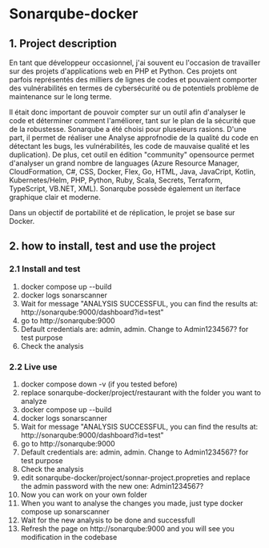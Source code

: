 # Sonarqube-docker


## 1. Project description

En tant que développeur occasionnel, j'ai souvent eu l'occasion de travailler sur des projets d'applications web en PHP et Python. Ces projets ont parfois représentés des milliers de lignes de codes et pouvaient comporter des vulnérabilités en termes de cybersécurité ou de potentiels problème de maintenance sur le long terme. 

Il était donc important de pouvoir compter sur un outil afin d'analyser le code et déterminer comment l'améliorer, tant sur le plan de la sécurité que de la robustesse. Sonarqube a été choisi pour pluseieurs rasions. D'une part, il permet de réaliser une Analyse approfnodie de la qualité du code en détectant les bugs, les vulnérabilités, les code de mauvaise qualité et les duplication). De plus, cet outil en édition "community" opensource permet d'analyser un grand nombre de languages  (Azure Resource Manager, CloudFormation, C#, CSS, Docker, Flex, Go, HTML, Java, JavaCript, Kotlin, Kubernetes/Helm, PHP, Python, Ruby, Scala, Secrets, Terraform, TypeScript, VB.NET, XML). Sonarqube possède également un iterface graphique clair et moderne. 


Dans un objectif de portabilité et de réplication, le projet se base sur Docker. 



## 2. how to install, test and use the project

   ### 2.1 Install and test

   1. docker compose up --build
   2. docker logs sonarscanner
   3. Wait for message "ANALYSIS SUCCESSFUL, you can find the results at: http://sonarqube:9000/dashboard?id=test"
   4. go to http://sonarqube:9000
   5. Default credentials are: admin, admin. Change to Admin1234567? for test purpose
   6. Check the analysis
  
   ### 2.2 Live use

   1. docker compose down -v (if you tested before)
   2. replace sonarqube-docker/project/restaurant with the folder you want to analyze
   3. docker compose up --build
   4. docker logs sonarscanner
   3. Wait for message "ANALYSIS SUCCESSFUL, you can find the results at: http://sonarqube:9000/dashboard?id=test"
   4. go to http://sonarqube:9000
   5. Default credentials are: admin, admin. Change to Admin1234567? for test purpose
   6. Check the analysis
   7. edit sonarqube-docker/project/sonnar-project.propreties and replace the admin password with the new one: Admin1234567?
   8. Now you can work on your own folder
   9. When you want to analyse the changes you made, just type docker compose up sonarscanner
   10. Wait for the new analysis to be done and successfull
   11. Refresh the page on http://sonarqube:9000 and you will see you modification in the codebase
    
   



